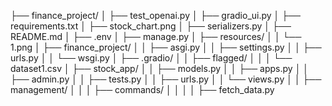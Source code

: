 ├── finance_project/
│   ├── test_openai.py
│   ├── gradio_ui.py
│   ├── requirements.txt
│   ├── stock_chart.png
│   ├── serializers.py
│   ├── README.md
│   ├── .env
│   ├── manage.py
│   ├── resources/
│   │   └── 1.png
│   ├── finance_project/
│   │   ├── asgi.py
│   │   ├── settings.py
│   │   ├── urls.py
│   │   └── wsgi.py
│   ├── .gradio/
│   │   ├── flagged/
│   │   │   └── dataset1.csv
│   ├── stock_app/
│   │   ├── models.py
│   │   ├── apps.py
│   │   ├── admin.py
│   │   ├── tests.py
│   │   ├── urls.py
│   │   └── views.py
│   │   ├── management/
│   │   │   ├── commands/
│   │   │   │   ├── fetch_data.py
